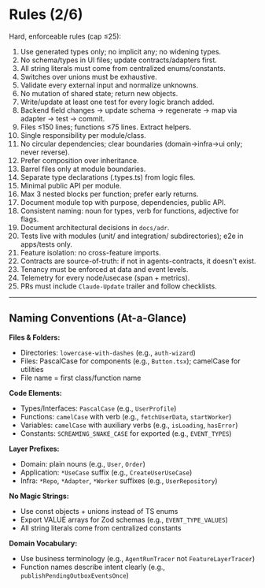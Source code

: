 # Rules (2/6)

Hard, enforceable rules (cap ≤25):

1. Use generated types only; no implicit any; no widening types.
2. No schema/types in UI files; update contracts/adapters first.
3. All string literals must come from centralized enums/constants.
4. Switches over unions must be exhaustive.
5. Validate every external input and normalize unknowns.
6. No mutation of shared state; return new objects.
7. Write/update at least one test for every logic branch added.
8. Backend field changes → update schema → regenerate → map via adapter → test → commit.
9. Files ≤150 lines; functions ≤75 lines. Extract helpers.
10. Single responsibility per module/class.
11. No circular dependencies; clear boundaries (domain→infra→ui only; never reverse).
12. Prefer composition over inheritance.
13. Barrel files only at module boundaries.
14. Separate type declarations (.types.ts) from logic files.
15. Minimal public API per module.
16. Max 3 nested blocks per function; prefer early returns.
17. Document module top with purpose, dependencies, public API.
18. Consistent naming: noun for types, verb for functions, adjective for flags.
19. Document architectural decisions in `docs/adr`.
20. Tests live with modules (unit/ and integration/ subdirectories); e2e in apps/tests only.
21. Feature isolation: no cross-feature imports.
22. Contracts are source-of-truth: if not in agents-contracts, it doesn't exist.
23. Tenancy must be enforced at data and event levels.
24. Telemetry for every node/usecase (span + metrics).
25. PRs must include `Claude-Update` trailer and follow checklists.

---

## Naming Conventions (At-a-Glance)

**Files & Folders:**
- Directories: `lowercase-with-dashes` (e.g., `auth-wizard`)
- Files: PascalCase for components (e.g., `Button.tsx`); camelCase for utilities
- File name = first class/function name

**Code Elements:**
- Types/Interfaces: `PascalCase` (e.g., `UserProfile`)
- Functions: `camelCase` with verb (e.g., `fetchUserData`, `startWorker`)
- Variables: `camelCase` with auxiliary verbs (e.g., `isLoading`, `hasError`)
- Constants: `SCREAMING_SNAKE_CASE` for exported (e.g., `EVENT_TYPES`)

**Layer Prefixes:**
- Domain: plain nouns (e.g., `User`, `Order`)
- Application: `*UseCase` suffix (e.g., `CreateUserUseCase`)
- Infra: `*Repo`, `*Adapter`, `*Worker` suffixes (e.g., `UserRepository`)

**No Magic Strings:**
- Use const objects + unions instead of TS enums
- Export VALUE arrays for Zod schemas (e.g., `EVENT_TYPE_VALUES`)
- All string literals come from centralized constants

**Domain Vocabulary:**
- Use business terminology (e.g., `AgentRunTracer` not `FeatureLayerTracer`)
- Function names describe intent clearly (e.g., `publishPendingOutboxEventsOnce`)
